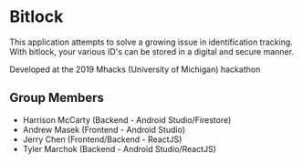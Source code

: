 # Bitlock
This application attempts to solve a growing issue in identification tracking. With bitlock, your various ID's can be stored in a digital and secure manner. 

Developed at the 2019 Mhacks (University of Michigan) hackathon

## Group Members
- Harrison McCarty (Backend - Android Studio/Firestore)
- Andrew Masek (Frontend - Android Studio)
- Jerry Chen (Frontend/Backend - ReactJS)
- Tyler Marchok (Backend - Android Studio/ReactJS)
